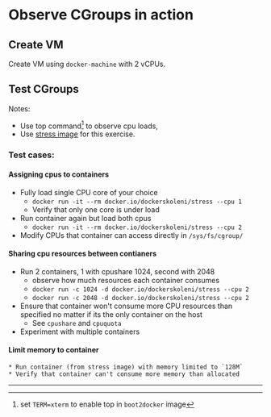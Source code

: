 Observe CGroups in action
=====================

## Create VM

Create VM using `docker-machine` with 2 vCPUs.

## Test CGroups

Notes:
  * Use top command[^2] to observe cpu loads,
  * Use [stress image](https://github.com/progrium/docker-stress/blob/master/README.md) for this exercise.

### Test cases:

#### Assigning cpus to containers

  * Fully load single CPU core of your choice
    * `docker run -it --rm docker.io/dockerskoleni/stress --cpu 1`
    * Verify that only one core is under load
  * Run container again but load both cpus
    * `docker run -it --rm docker.io/dockerskoleni/stress --cpu 2`
  * Modify CPUs that container can access directly in `/sys/fs/cgroup/`

#### Sharing cpu resources between contianers

  * Run 2 containers, 1 with cpushare 1024, second with 2048
    * observe how much resources each container consumes
    * `docker run -c 1024 -d docker.io/dockerskoleni/stress --cpu 2`
    * `docker run -c 2048 -d docker.io/dockerskoleni/stress --cpu 2`
  * Ensure that container won't consume more CPU resources than specified no matter if its the only container on the host
    * See `cpushare` and `cpuquota`
  * Experiment with multiple containers

#### Limit memory to container

    * Run container (from stress image) with memory limited to `128M`
    * Verify that container can't consume more memory than allocated

-------------------------------------------------------------------------------
[^2]: set `TERM=xterm` to enable top in `boot2docker` image
